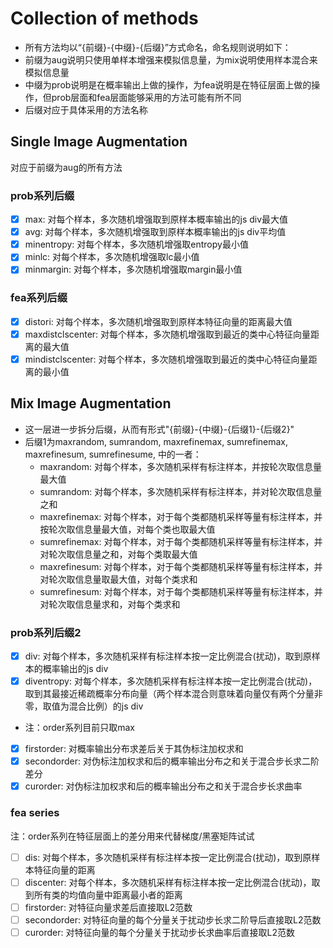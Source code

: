 # Collection of methods

- 所有方法均以“{前缀}-{中缀}-{后缀}”方式命名，命名规则说明如下：
- 前缀为aug说明只使用单样本增强来模拟信息量，为mix说明使用样本混合来模拟信息量
- 中缀为prob说明是在概率输出上做的操作，为fea说明是在特征层面上做的操作，但prob层面和fea层面能够采用的方法可能有所不同
- 后缀对应于具体采用的方法名称

## Single Image Augmentation

对应于前缀为aug的所有方法

### prob系列后缀

- [x] max: 对每个样本，多次随机增强取到原样本概率输出的js div最大值
- [x] avg: 对每个样本，多次随机增强取到原样本概率输出的js div平均值
- [x] minentropy: 对每个样本，多次随机增强取entropy最小值
- [x] minlc: 对每个样本，多次随机增强取lc最小值
- [x] minmargin: 对每个样本，多次随机增强取margin最小值

### fea系列后缀

- [x] distori: 对每个样本，多次随机增强取到原样本特征向量的距离最大值
- [x] maxdistclscenter: 对每个样本，多次随机增强取到最近的类中心特征向量距离的最大值
- [x] mindistclscenter: 对每个样本，多次随机增强取到最近的类中心特征向量距离的最小值

## Mix Image Augmentation

- 这一层进一步拆分后缀，从而有形式"{前缀}-{中缀}-{后缀1}-{后缀2}"
- 后缀1为maxrandom, sumrandom, maxrefinemax, sumrefinemax, maxrefinesum, sumrefinesume, 中的一者：
  - maxrandom: 对每个样本，多次随机采样有标注样本，并按轮次取信息量最大值
  - sumrandom: 对每个样本，多次随机采样有标注样本，并对轮次取信息量之和
  - maxrefinemax: 对每个样本，对于每个类都随机采样等量有标注样本，并按轮次取信息量最大值，对每个类也取最大值
  - sumrefinemax: 对每个样本，对于每个类都随机采样等量有标注样本，并对轮次取信息量之和，对每个类取最大值
  - maxrefinesum: 对每个样本，对于每个类都随机采样等量有标注样本，并对轮次取信息量取最大值，对每个类求和
  - sumrefinesum: 对每个样本，对于每个类都随机采样等量有标注样本，并对轮次取信息量求和，对每个类求和

### prob系列后缀2

- [x] div: 对每个样本，多次随机采样有标注样本按一定比例混合(扰动)，取到原样本的概率输出的js div
- [x] diventropy: 对每个样本，多次随机采样有标注样本按一定比例混合(扰动)，取到其最接近稀疏概率分布向量（两个样本混合则意味着向量仅有两个分量非零，取值为混合比例）的js div
- 注：order系列目前只取max

- [x] firstorder: 对概率输出分布求差后关于其伪标注加权求和
- [x] secondorder: 对伪标注加权求和后的概率输出分布之和关于混合步长求二阶差分
- [x] curorder: 对伪标注加权求和后的概率输出分布之和关于混合步长求曲率

### fea series

注：order系列在特征层面上的差分用来代替梯度/黑塞矩阵试试

- [ ] dis: 对每个样本，多次随机采样有标注样本按一定比例混合(扰动)，取到原样本特征向量的距离
- [ ] discenter: 对每个样本，多次随机采样有标注样本按一定比例混合(扰动)，取到所有类的均值向量中距离最小者的距离
- [ ] firstorder: 对特征向量求差后直接取L2范数
- [ ] secondorder: 对特征向量的每个分量关于扰动步长求二阶导后直接取L2范数
- [ ] curorder: 对特征向量的每个分量关于扰动步长求曲率后直接取L2范数
